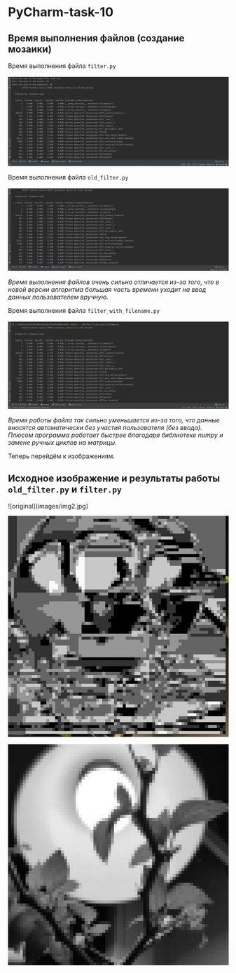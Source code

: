 # PyCharm-task-10
<h2>Время выполнения файлов (создание мозаики)</h2>

Время выполнения файла <code>filter.py</code>
<br><br>
![img.png](images/screen_filterpy.png)


Время выполнения файла <code>old_filter.py</code>
<br><br>
![img_1.png](images/screen_old_filterpy.png)

<i>Время выполнения файлов очень сильно отличается из-за того, что в новой версии алгоритма 
большая часть времени уходит на ввод данных пользователем вручную.</i>

Время выполнения файла <code>filter_with_filename.py</code>
<br><br>
![img.png](images/filter_with_filename.png)

<i>Время работы файла так сильно уменьшается из-за того, что данные вносятся автоматически без участия пользователя (без ввода). 
Плюсом программа работает быстрее благодаря библиотеке numpy и замене ручных циклов на матрицы.</i>

Теперь перейдём к изображениям.

<h2>Исходное изображение и результаты работы <code>old_filter.py</code> и <code>filter.py</code></h2>

<div style="margin: 0 auto;">![original](images/img2.jpg)</div>

![badresult.jpg](images/badresult.jpg)

![goodresult.jpg](images/goodresult.jpg)